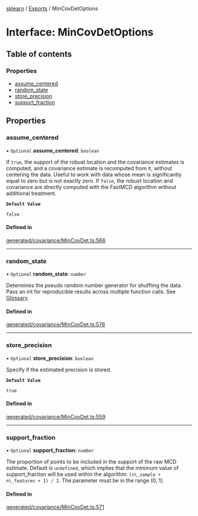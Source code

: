 [sklearn](../readme.md) / [Exports](../modules.md) / MinCovDetOptions

# Interface: MinCovDetOptions

## Table of contents

### Properties

- [assume\_centered](MinCovDetOptions.md#assume_centered)
- [random\_state](MinCovDetOptions.md#random_state)
- [store\_precision](MinCovDetOptions.md#store_precision)
- [support\_fraction](MinCovDetOptions.md#support_fraction)

## Properties

### assume\_centered

• `Optional` **assume\_centered**: `boolean`

If `true`, the support of the robust location and the covariance estimates is computed, and a covariance estimate is recomputed from it, without centering the data. Useful to work with data whose mean is significantly equal to zero but is not exactly zero. If `false`, the robust location and covariance are directly computed with the FastMCD algorithm without additional treatment.

**`Default Value`**

`false`

#### Defined in

[generated/covariance/MinCovDet.ts:566](https://github.com/transitive-bullshit/scikit-learn-ts/blob/367336a/packages/sklearn/src/generated/covariance/MinCovDet.ts#L566)

___

### random\_state

• `Optional` **random\_state**: `number`

Determines the pseudo random number generator for shuffling the data. Pass an int for reproducible results across multiple function calls. See [Glossary](../../glossary.html#term-random_state).

#### Defined in

[generated/covariance/MinCovDet.ts:576](https://github.com/transitive-bullshit/scikit-learn-ts/blob/367336a/packages/sklearn/src/generated/covariance/MinCovDet.ts#L576)

___

### store\_precision

• `Optional` **store\_precision**: `boolean`

Specify if the estimated precision is stored.

**`Default Value`**

`true`

#### Defined in

[generated/covariance/MinCovDet.ts:559](https://github.com/transitive-bullshit/scikit-learn-ts/blob/367336a/packages/sklearn/src/generated/covariance/MinCovDet.ts#L559)

___

### support\_fraction

• `Optional` **support\_fraction**: `number`

The proportion of points to be included in the support of the raw MCD estimate. Default is `undefined`, which implies that the minimum value of support\_fraction will be used within the algorithm: `(n\_sample + n\_features + 1) / 2`. The parameter must be in the range (0, 1\].

#### Defined in

[generated/covariance/MinCovDet.ts:571](https://github.com/transitive-bullshit/scikit-learn-ts/blob/367336a/packages/sklearn/src/generated/covariance/MinCovDet.ts#L571)
